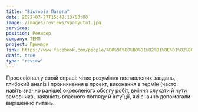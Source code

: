 ```yaml
---
title: "Вікторія Патюта"
date: 2022-07-27T15:48:13+03:00
image: /images/reviews/vpanyuta1.jpg
services:
position: Режисер
company: ТЕМП
project: Примари
link: https://www.facebook.com/people/%D0%9F%D0%B0%D1%82%D1%8E%D1%82%D0%B0-%D0%92%D1%96%D0%BA%D1%82%D0%BE%D1%80%D1%96%D1%8F/pfbid0XoK25ZwLiWQBorn1aEQHRZA5a9svL53x8k8rLTY36czDZ3UNQB4EJnHYoAFdhktgl/
draft: true
type: "review"
---
```


Професіонал у своїй справі: чітке розуміння поставлених завдань, глибокий аналіз і проникнення в проект, виконання в термін (часто навіть значно раніше) окресленого обсягу робіт, вміння слухати й чути замовника, наявність власного погляду й інтуїції, які значно допомагали вирішенню питань. 